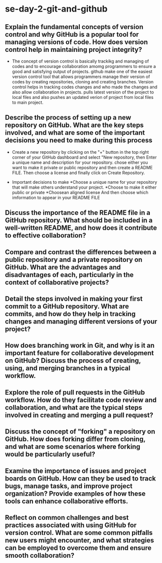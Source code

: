 # se-day-2-git-and-github
## Explain the fundamental concepts of version control and why GitHub is a popular tool for managing versions of code. How does version control help in maintaining project integrity?
- The concept of version control is basically trackikg and managing of codes and to encourage collaboration amomg programmers to ensure a good and satisfying output of projects. github make one of the easiest version control tool that allows programmers manage their version of codes by creating repositories, cloning and creating branches. Version control helps in tracking codes changes and who made the changes and also allow collaboration in projects. pulls latest version of the project to local files and also pushes an updated verion of project from local files to main project.

## Describe the process of setting up a new repository on GitHub. What are the key steps involved, and what are some of the important decisions you need to make during this process

- Create a new repository by clicking on the "+" button in the top right corner of your GitHub dashboard and select "New repository, then Enter a unique name and description for your repository. chose either you want to make it private or public repository and then create a README FILE. Then choose a license and finally click on Create Repository.

- Important decisions to make
*Choose a unique name for your repository that will make others understand your project.
*Choose to make it either public or private
*Choosean aligned license
And then choose which imformation to appear in your README FILE

## Discuss the importance of the README file in a GitHub repository. What should be included in a well-written README, and how does it contribute to effective collaboration?

## Compare and contrast the differences between a public repository and a private repository on GitHub. What are the advantages and disadvantages of each, particularly in the context of collaborative projects?

## Detail the steps involved in making your first commit to a GitHub repository. What are commits, and how do they help in tracking changes and managing different versions of your project?

## How does branching work in Git, and why is it an important feature for collaborative development on GitHub? Discuss the process of creating, using, and merging branches in a typical workflow.

## Explore the role of pull requests in the GitHub workflow. How do they facilitate code review and collaboration, and what are the typical steps involved in creating and merging a pull request?

## Discuss the concept of "forking" a repository on GitHub. How does forking differ from cloning, and what are some scenarios where forking would be particularly useful?

## Examine the importance of issues and project boards on GitHub. How can they be used to track bugs, manage tasks, and improve project organization? Provide examples of how these tools can enhance collaborative efforts.

## Reflect on common challenges and best practices associated with using GitHub for version control. What are some common pitfalls new users might encounter, and what strategies can be employed to overcome them and ensure smooth collaboration?
